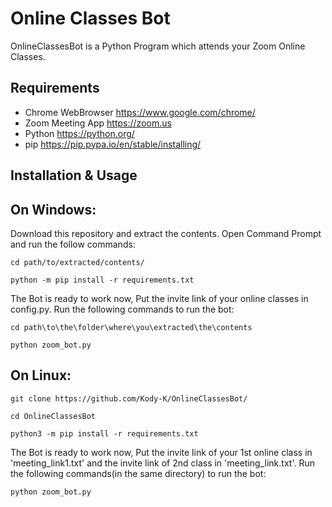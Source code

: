 # Online Classes Bot 

OnlineClassesBot is a Python Program which attends your Zoom Online Classes.

## Requirements

* Chrome WebBrowser https://www.google.com/chrome/
* Zoom Meeting App https://zoom.us
* Python https://python.org/
* pip https://pip.pypa.io/en/stable/installing/
 
## Installation & Usage

On Windows:
-
 Download this repository and extract the contents.
 Open Command Prompt and run the follow commands:

`cd path/to/extracted/contents/`

`python -m pip install -r requirements.txt`

 The Bot is ready to work now,
 Put the invite link of your online classes in config.py.
 Run the following commands to run the bot:

`cd path\to\the\folder\where\you\extracted\the\contents`

`python zoom_bot.py`

On Linux:
-

`git clone https://github.com/Kody-K/OnlineClassesBot/`

`cd OnlineClassesBot`

`python3 -m pip install -r requirements.txt`

 The Bot is ready to work now,
 Put the invite link of your 1st online class in 'meeting_link1.txt' and the invite link of 2nd class in 'meeting_link.txt'.
 Run the following commands(in the same directory) to run the bot:
 
`python zoom_bot.py`
